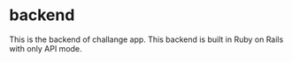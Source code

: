 # backend
This is the backend of challange app. This backend is built in Ruby on Rails with only API mode.  
